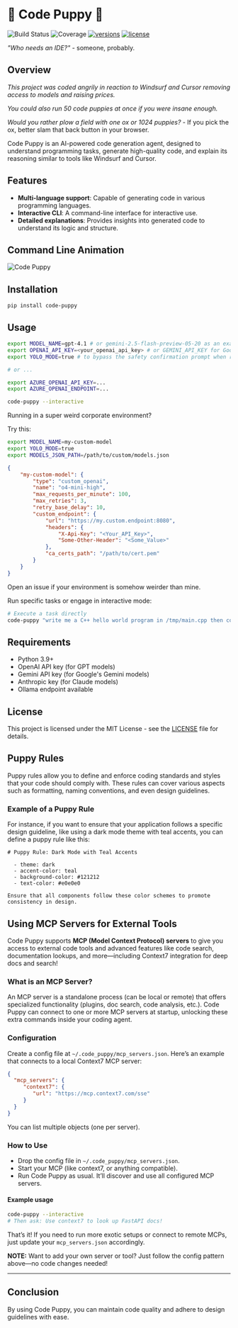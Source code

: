 # 🐶 Code Puppy 🐶
![Build Status](https://img.shields.io/badge/build-passing-brightgreen)
![Coverage](https://img.shields.io/badge/coverage-95%25-brightgreen)
  <a href="https://github.com/mpfaffenberger/code_puppy"><img src="https://img.shields.io/pypi/pyversions/pydantic-ai.svg" alt="versions"></a>
  <a href="https://github.com/mpfaffenberger/code_puppy/blob/main/LICENSE"><img src="https://img.shields.io/github/license/pydantic/pydantic-ai.svg?v" alt="license"></a>

*"Who needs an IDE?"* - someone, probably.

## Overview

*This project was coded angrily in reaction to Windsurf and Cursor removing access to models and raising prices.* 

*You could also run 50 code puppies at once if you were insane enough.*

*Would you rather plow a field with one ox or 1024 puppies?* 
    - If you pick the ox, better slam that back button in your browser.
    

Code Puppy is an AI-powered code generation agent, designed to understand programming tasks, generate high-quality code, and explain its reasoning similar to tools like Windsurf and Cursor. 

## Features

- **Multi-language support**: Capable of generating code in various programming languages.
- **Interactive CLI**: A command-line interface for interactive use.
- **Detailed explanations**: Provides insights into generated code to understand its logic and structure.

## Command Line Animation

![Code Puppy](code_puppy.gif)

## Installation

`pip install code-puppy`

## Usage
```bash
export MODEL_NAME=gpt-4.1 # or gemini-2.5-flash-preview-05-20 as an example for Google Gemini models
export OPENAI_API_KEY=<your_openai_api_key> # or GEMINI_API_KEY for Google Gemini models
export YOLO_MODE=true # to bypass the safety confirmation prompt when running shell commands

# or ...

export AZURE_OPENAI_API_KEY=...
export AZURE_OPENAI_ENDPOINT=...

code-puppy --interactive
```
Running in a super weird corporate environment? 

Try this:
```bash
export MODEL_NAME=my-custom-model
export YOLO_MODE=true
export MODELS_JSON_PATH=/path/to/custom/models.json
```

```json
{
    "my-custom-model": {
        "type": "custom_openai",
        "name": "o4-mini-high",
        "max_requests_per_minute": 100,
        "max_retries": 3,
        "retry_base_delay": 10,
        "custom_endpoint": {
            "url": "https://my.custom.endpoint:8080",
            "headers": {
                "X-Api-Key": "<Your_API_Key>",
                "Some-Other-Header": "<Some_Value>"
            },
            "ca_certs_path": "/path/to/cert.pem"
        }
    }
}
```
Open an issue if your environment is somehow weirder than mine.

Run specific tasks or engage in interactive mode:

```bash
# Execute a task directly
code-puppy "write me a C++ hello world program in /tmp/main.cpp then compile it and run it"
```

## Requirements

- Python 3.9+
- OpenAI API key (for GPT models)
- Gemini API key (for Google's Gemini models)
- Anthropic key (for Claude models)
- Ollama endpoint available

## License

This project is licensed under the MIT License - see the [LICENSE](LICENSE) file for details.

## Puppy Rules
Puppy rules allow you to define and enforce coding standards and styles that your code should comply with. These rules can cover various aspects such as formatting, naming conventions, and even design guidelines.

### Example of a Puppy Rule
For instance, if you want to ensure that your application follows a specific design guideline, like using a dark mode theme with teal accents, you can define a puppy rule like this:

```plaintext
# Puppy Rule: Dark Mode with Teal Accents

  - theme: dark
  - accent-color: teal
  - background-color: #121212
  - text-color: #e0e0e0

Ensure that all components follow these color schemes to promote consistency in design.
```

## Using MCP Servers for External Tools

Code Puppy supports **MCP (Model Context Protocol) servers** to give you access to external code tools and advanced features like code search, documentation lookups, and more—including Context7 integration for deep docs and search!

### What is an MCP Server?
An MCP server is a standalone process (can be local or remote) that offers specialized functionality (plugins, doc search, code analysis, etc.). Code Puppy can connect to one or more MCP servers at startup, unlocking these extra commands inside your coding agent.

### Configuration
Create a config file at `~/.code_puppy/mcp_servers.json`. Here’s an example that connects to a local Context7 MCP server:

```json
{
  "mcp_servers": {
     "context7": { 
        "url": "https://mcp.context7.com/sse"
     }
  }
}
```

You can list multiple objects (one per server).

### How to Use
- Drop the config file in `~/.code_puppy/mcp_servers.json`.
- Start your MCP (like context7, or anything compatible).
- Run Code Puppy as usual. It’ll discover and use all configured MCP servers.

#### Example usage
```bash
code-puppy --interactive
# Then ask: Use context7 to look up FastAPI docs!
```

That’s it!
If you need to run more exotic setups or connect to remote MCPs, just update your `mcp_servers.json` accordingly.

**NOTE:** Want to add your own server or tool? Just follow the config pattern above—no code changes needed!

---

## Conclusion
By using Code Puppy, you can maintain code quality and adhere to design guidelines with ease.
